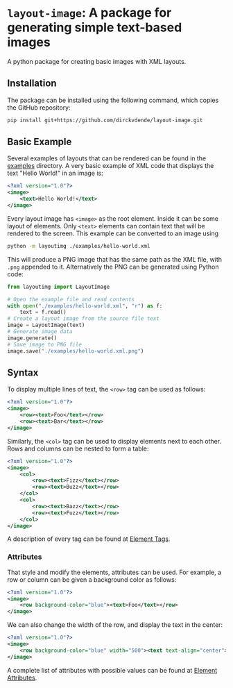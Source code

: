 
# `layout-image`: A package for generating simple text-based images

A python package for creating basic images with XML layouts.

## Installation

The package can be installed using the following command, which copies the GitHub repository:
```sh
pip install git+https://github.com/dirckvdende/layout-image.git
```

## Basic Example

Several examples of layouts that can be rendered can be found in the [examples](./examples/) directory. A very basic example of XML code that displays the text "Hello World!" in an image is:
```xml
<?xml version="1.0"?>
<image>
    <text>Hello World!</text>
</image>
```
Every layout image has `<image>` as the root element. Inside it can be some layout of elements. Only `<text>` elements can contain text that will be rendered to the screen. This example can be converted to an image using
```sh
python -m layoutimg ./examples/hello-world.xml
```
This will produce a PNG image that has the same path as the XML file, with `.png` appended to it. Alternatively the PNG can be generated using Python code:
```py
from layoutimg import LayoutImage

# Open the example file and read contents
with open("./examples/hello-world.xml", "r") as f:
    text = f.read()
# Create a layout image from the source file text
image = LayoutImage(text)
# Generate image data
image.generate()
# Save image to PNG file
image.save("./examples/hello-world.xml.png")
```

## Syntax

To display multiple lines of text, the `<row>` tag can be used as follows:
```xml
<?xml version="1.0"?>
<image>
    <row><text>Foo</text></row>
    <row><text>Bar</text></row>
</image>
```
Similarly, the `<col>` tag can be used to display elements next to each other. Rows and columns can be nested to form a table:
```xml
<?xml version="1.0"?>
<image>
    <col>
        <row><text>Fizz</text></row>
        <row><text>Buzz</text></row>
    </col>
    <col>
        <row><text>Bazz</text></row>
        <row><text>Fuzz</text></row>
    </col>
</image>
```
A description of every tag can be found at [Element Tags](./docs/tags.md).

### Attributes

That style and modify the elements, attributes can be used. For example, a row or column can be given a background color as follows:
```xml
<?xml version="1.0"?>
<image>
    <row background-color="blue"><text>Foo</text></row>
</image>
```
We can also change the width of the row, and display the text in the center:
```xml
<?xml version="1.0"?>
<image>
    <row background-color="blue" width="500"><text text-align="center">Foo</text></row>
</image>
```
A complete list of attributes with possible values can be found at [Element Attributes](./docs/attributes.md).

